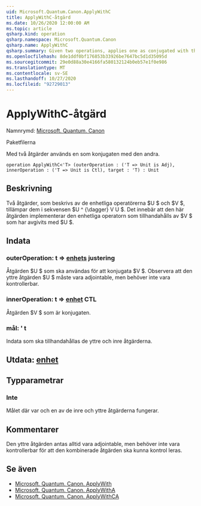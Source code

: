 ```yaml
---
uid: Microsoft.Quantum.Canon.ApplyWithC
title: ApplyWithC-åtgärd
ms.date: 10/26/2020 12:00:00 AM
ms.topic: article
qsharp.kind: operation
qsharp.namespace: Microsoft.Quantum.Canon
qsharp.name: ApplyWithC
qsharp.summary: Given two operations, applies one as conjugated with the other.
ms.openlocfilehash: 8de1ddf0bf176853b33926be7647bc5d1d35095d
ms.sourcegitcommit: 29e0d88a30e4166fa580132124b0eb57e1f0e986
ms.translationtype: MT
ms.contentlocale: sv-SE
ms.lasthandoff: 10/27/2020
ms.locfileid: "92729013"
---
```

# <a name="applywithc-operation"></a>ApplyWithC-åtgärd

Namnrymd: [Microsoft. Quantum. Canon](xref:Microsoft.Quantum.Canon)

Paketfilerna [](https://nuget.org/packages/)


Med två åtgärder används en som konjugaten med den andra.

```qsharp
operation ApplyWithC<'T> (outerOperation : ('T => Unit is Adj), innerOperation : ('T => Unit is Ctl), target : 'T) : Unit
```


## <a name="description"></a>Beskrivning

Två åtgärder, som beskrivs av de enhetliga operatörerna $U $ och $V $, tillämpar dem i sekvensen $U ^ {\dagger} V U $. Det innebär att den här åtgärden implementerar den enhetliga operatorn som tillhandahålls av $V $ som har avgivits med $U $.

## <a name="input"></a>Indata

### <a name="outeroperation--t--unit-adj"></a>outerOperation: t => [enhets](xref:microsoft.quantum.lang-ref.unit) justering

Åtgärden $U $ som ska användas för att konjugata $V $. Observera att den yttre åtgärden $U $ måste vara adjointable, men behöver inte vara kontrollerbar.


### <a name="inneroperation--t--unit-ctl"></a>innerOperation: t => [enhet](xref:microsoft.quantum.lang-ref.unit) CTL

Åtgärden $V $ som är konjugaten.


### <a name="target--t"></a>mål: ' t

Indata som ska tillhandahållas de yttre och inre åtgärderna.



## <a name="output--unit"></a>Utdata: [enhet](xref:microsoft.quantum.lang-ref.unit)



## <a name="type-parameters"></a>Typparametrar

### <a name="t"></a>Inte

Målet där var och en av de inre och yttre åtgärderna fungerar.

## <a name="remarks"></a>Kommentarer

Den yttre åtgärden antas alltid vara adjointable, men behöver inte vara kontrollerbar för att den kombinerade åtgärden ska kunna kontrol leras.

## <a name="see-also"></a>Se även

- [Microsoft. Quantum. Canon. ApplyWith](xref:Microsoft.Quantum.Canon.ApplyWith)
- [Microsoft. Quantum. Canon. ApplyWithA](xref:Microsoft.Quantum.Canon.ApplyWithA)
- [Microsoft. Quantum. Canon. ApplyWithCA](xref:Microsoft.Quantum.Canon.ApplyWithCA)